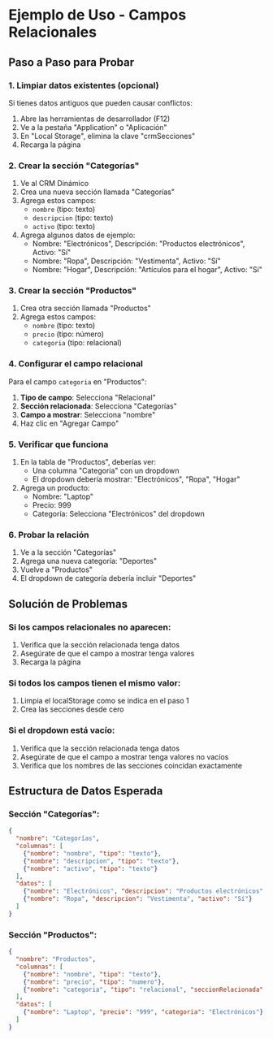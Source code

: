 # Ejemplo de Uso - Campos Relacionales

## Paso a Paso para Probar

### 1. Limpiar datos existentes (opcional)
Si tienes datos antiguos que pueden causar conflictos:
1. Abre las herramientas de desarrollador (F12)
2. Ve a la pestaña "Application" o "Aplicación"
3. En "Local Storage", elimina la clave "crmSecciones"
4. Recarga la página

### 2. Crear la sección "Categorías"
1. Ve al CRM Dinámico
2. Crea una nueva sección llamada "Categorías"
3. Agrega estos campos:
   - `nombre` (tipo: texto)
   - `descripcion` (tipo: texto)
   - `activo` (tipo: texto)
4. Agrega algunos datos de ejemplo:
   - Nombre: "Electrónicos", Descripción: "Productos electrónicos", Activo: "Sí"
   - Nombre: "Ropa", Descripción: "Vestimenta", Activo: "Sí"
   - Nombre: "Hogar", Descripción: "Artículos para el hogar", Activo: "Sí"

### 3. Crear la sección "Productos"
1. Crea otra sección llamada "Productos"
2. Agrega estos campos:
   - `nombre` (tipo: texto)
   - `precio` (tipo: número)
   - `categoria` (tipo: relacional)

### 4. Configurar el campo relacional
Para el campo `categoria` en "Productos":
1. **Tipo de campo**: Selecciona "Relacional"
2. **Sección relacionada**: Selecciona "Categorías"
3. **Campo a mostrar**: Selecciona "nombre"
4. Haz clic en "Agregar Campo"

### 5. Verificar que funciona
1. En la tabla de "Productos", deberías ver:
   - Una columna "Categoria" con un dropdown
   - El dropdown debería mostrar: "Electrónicos", "Ropa", "Hogar"
2. Agrega un producto:
   - Nombre: "Laptop"
   - Precio: 999
   - Categoría: Selecciona "Electrónicos" del dropdown

### 6. Probar la relación
1. Ve a la sección "Categorías"
2. Agrega una nueva categoría: "Deportes"
3. Vuelve a "Productos"
4. El dropdown de categoría debería incluir "Deportes"

## Solución de Problemas

### Si los campos relacionales no aparecen:
1. Verifica que la sección relacionada tenga datos
2. Asegúrate de que el campo a mostrar tenga valores
3. Recarga la página

### Si todos los campos tienen el mismo valor:
1. Limpia el localStorage como se indica en el paso 1
2. Crea las secciones desde cero

### Si el dropdown está vacío:
1. Verifica que la sección relacionada tenga datos
2. Asegúrate de que el campo a mostrar tenga valores no vacíos
3. Verifica que los nombres de las secciones coincidan exactamente

## Estructura de Datos Esperada

### Sección "Categorías":
```json
{
  "nombre": "Categorías",
  "columnas": [
    {"nombre": "nombre", "tipo": "texto"},
    {"nombre": "descripcion", "tipo": "texto"},
    {"nombre": "activo", "tipo": "texto"}
  ],
  "datos": [
    {"nombre": "Electrónicos", "descripcion": "Productos electrónicos", "activo": "Sí"},
    {"nombre": "Ropa", "descripcion": "Vestimenta", "activo": "Sí"}
  ]
}
```

### Sección "Productos":
```json
{
  "nombre": "Productos",
  "columnas": [
    {"nombre": "nombre", "tipo": "texto"},
    {"nombre": "precio", "tipo": "numero"},
    {"nombre": "categoria", "tipo": "relacional", "seccionRelacionada": "Categorías", "campoMostrar": "nombre"}
  ],
  "datos": [
    {"nombre": "Laptop", "precio": "999", "categoria": "Electrónicos"}
  ]
}
``` 